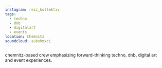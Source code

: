 ```yaml
---
instagram: reiz_kollektiv
tags:
  - techno
  - dnb
  - digitalart
  - events
location: Chemnitz
soundcloud: subohmxci
---
```

chemnitz-based crew emphasizing forward-thinking techno, dnb, digital art and event experiences.